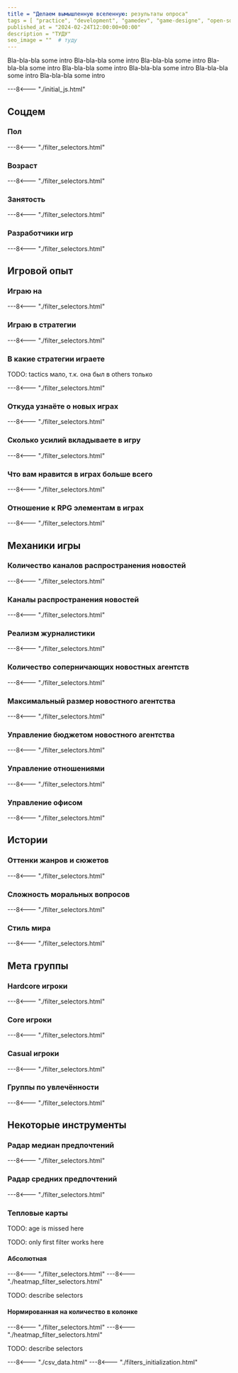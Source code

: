 ```yaml
---
title = "Делаем вымышленную вселенную: результаты опроса"
tags = [ "practice", "development", "gamedev", "game-designe", "open-source", "world-builders"]
published_at = "2024-02-24T12:00:00+00:00"
description = "ТУДУ"
seo_image = ""  # туду
---
```


<!-- TODO: image -->

<!-- TODO: intro -->
<!-- TODO: исходники вопросов в предыдущем посте -->
<!-- В целом, куча стереотипов подтверждается, можете сами посчёлкать -->
<!-- Это не всеобъемлющий очёт, только базовые закономерности, игровая площадка -->
<!-- TODO: переформулировать заголовки в более конкретные -->
<!-- TODO: перевод названий груп -->
<!-- TODO: данных откровенно мало. Их хватает, чтобы видеть общие закономерности, но смотреть глубоко не получается. -->
<!-- Казуальные группы объедены с «не интересуюсь», т.к. во второй вообще не набирается выборка, а казуальные группы малы. -->

Bla-bla-bla some intro Bla-bla-bla some intro Bla-bla-bla some intro Bla-bla-bla some intro Bla-bla-bla some intro Bla-bla-bla some intro Bla-bla-bla some intro Bla-bla-bla some intro

<!-- more -->

---8<--- "./initial_js.html"

## Соцдем

### Пол

---8<--- "./filter_selectors.html"

<div id="plot-gender"></div>

<script type="text/javascript">
function mapGender(row) {
  return row['q_gender'];
}

barPlot('plot-gender', mapGender, ['male', 'female', 'non_binary_other', 'prefer_not_to_say']);
</script>

### Возраст

---8<--- "./filter_selectors.html"

<div id="plot-age"></div>

<script type="text/javascript">
    barPlot('plot-age', groupMapper(ageGroups), groupIds(ageGroups));
</script>

### Занятость

---8<--- "./filter_selectors.html"

<div id="plot-occupation"></div>

<script type="text/javascript">

function mapOccupation(row) {
  return row['q_occupation'];
}

const occupationGroupIds = [
'employment',
'sabbatical',
'unemployed',
'student',
'volunteering'
];

barPlot('plot-occupation', mapOccupation, occupationGroupIds);
</script>

### Разработчики игр

---8<--- "./filter_selectors.html"

<div id="plot-is-game-developer"></div>

<script type="text/javascript">

function mapIsGameDev(row) {
  return row['q_is_game_developer'];
}

const isGameDeveGroupIds = [
'no',
'yes',
];

barPlot('plot-is-game-developer', mapIsGameDev, isGameDeveGroupIds);
</script>

##  Игровой опыт

### Играю на

---8<--- "./filter_selectors.html"

<div id="plot-playing-on"></div>

<script type="text/javascript">

function mapPlayingOn(row) {
    const groups = [];

    if (row['q_playing_on#consoles'] ) {
        groups.push('consoles');
    }

    if (row['q_playing_on#mobile_consoles'] ) {
        groups.push('mobile_consoles');
    }

    if (row['q_playing_on#mobile_devices'] ) {
        groups.push('mobile_devices');
    }

    if (row['q_playing_on#pc'] ) {
        groups.push('pc');
    }

    if (row['q_playing_on#tv'] ) {
        groups.push('tv');
    }

    if (row['q_playing_on#virtual_reality'] ) {
        groups.push('virtual_reality');
    }

    return groups;
}

const playingOnGroupIds = [
'pc',
'consoles',
'mobile_consoles',
'mobile_devices',
'tv',
'virtual_reality'
];

barPlot('plot-playing-on', mapPlayingOn, playingOnGroupIds);
</script>

### Играю в стратегии

---8<--- "./filter_selectors.html"

<div id="plot-play-strategies"></div>

<script type="text/javascript">
function mapPlayStrategies(row) {
    return row['q_play_strategy_games'];
}

barPlot('plot-play-strategies', mapPlayStrategies, [1, 2, 3, 4, 5, 6, 7, 8, 9, 10]);
</script>

### В какие стратегии играете

TODO: tactics мало, т.к. она был в others только

---8<--- "./filter_selectors.html"

<div id="plot-strategy-games"></div>

<script type="text/javascript">
barPlot('plot-strategy-games', groupMapper(strategyGamesGroups), groupIds(strategyGamesGroups));
</script>

### Откуда узнаёте о новых играх

---8<--- "./filter_selectors.html"

<div id="plot-know-about-games"></div>

<script type="text/javascript">
barPlot('plot-know-about-games', groupMapper(knowAboutGamesGroups), groupIds(knowAboutGamesGroups));
</script>

### Сколько усилий вкладываете в игру

---8<--- "./filter_selectors.html"

<div id="plot-playing-effort"></div>

<script type="text/javascript">
function mapPlayingEffort(row) {
    return row['q_playing_effort'];
}

barPlot('plot-playing-effort', mapPlayingEffort, [1, 2, 3, 4, 5, 6, 7, 8, 9, 10]);
</script>

### Что вам нравится в играх больше всего

---8<--- "./filter_selectors.html"

<div id="plot-like-in-games"></div>

<script type="text/javascript">
barPlot('plot-like-in-games', groupMapper(likeInGamesGroups), groupIds(likeInGamesGroups));
</script>

### Отношение к RPG элементам в играх

---8<--- "./filter_selectors.html"

<div id="plot-rpg-elements"></div>

<script type="text/javascript">

function mapRPGElements(row) {
    return row['q_rpg_elements'];
}

barPlot('plot-rpg-elements', mapRPGElements, [1, 2, 3, 4, 5, 6, 7, 8, 9, 10]);
</script>

## Механики игры

### Количество каналов распространения новостей

---8<--- "./filter_selectors.html"

<div id="plot-news-channels-essential"></div>

<script type="text/javascript">

function mapNewsChannelsEssential(row) {
    return row['q_multiple_channels_esential'];
}

barPlot('plot-news-channels-essential', mapNewsChannelsEssential, [1, 2, 3, 4, 5, 6, 7, 8, 9, 10]);
</script>

### Каналы распространения новостей

---8<--- "./filter_selectors.html"

<div id="plot-news-channels-types"></div>

<script type="text/javascript">
barPlot('plot-news-channels-types', groupMapper(newsChannelsTypes), groupIds(newsChannelsTypes));
</script>

### Реализм журналистики

---8<--- "./filter_selectors.html"

<div id="plot-journalism-realism"></div>

<script type="text/javascript">

function mapJournalismRealism(row) {
    return row['q_realistic_work'];
}

barPlot('plot-journalism-realism', mapJournalismRealism, [1, 2, 3, 4, 5, 6, 7, 8, 9, 10]);
</script>

### Количество соперничающих новостных агентств

---8<--- "./filter_selectors.html"

<div id="plot-competitors"></div>

<script type="text/javascript">

function mapCompetitors(row) {
    if (row['q_concurrent_agencies'] == null) {
        return 'N/A';
    }
    return row['q_concurrent_agencies'];
}

barPlot('plot-competitors', mapCompetitors, ['single', 'few', 'the_more_the_better', 'N/A']);
</script>

### Максимальный размер новостного агентства

---8<--- "./filter_selectors.html"

<div id="plot-maximum-size"></div>

<script type="text/javascript">

function mapMaxSize(row) {
    if (row['q_max_agency_size'] == null) {
        return 'N/A';
    }
    return row['q_max_agency_size'];
}

barPlot('plot-maximum-size', mapMaxSize, ['up_to_10', 'up_to_25', 'up_to_50', 'up_to_100', 'bureaucratic_empire', 'small_or_automanage', 'N/A']);
</script>

### Управление бюджетом новостного агентства

---8<--- "./filter_selectors.html"

<div id="plot-budget-effort"></div>

<script type="text/javascript">

function mapBudgetEffort(row) {
    return row['q_budget_effort'];
}

barPlot('plot-budget-effort', mapBudgetEffort, [1, 2, 3, 4, 5, 6, 7, 8, 9, 10]);
</script>

### Управление отношениями

---8<--- "./filter_selectors.html"

<div id="plot-relationships-effort"></div>

<script type="text/javascript">

function mapRelationshipsEffort(row) {
    return row['q_relationships_effort'];
}

barPlot('plot-relationships-effort', mapRelationshipsEffort, [1, 2, 3, 4, 5, 6, 7, 8, 9, 10]);
</script>

### Управление офисом

---8<--- "./filter_selectors.html"

<div id="plot-office-effort"></div>

<script type="text/javascript">

function mapRelationshipsEffort(row) {
    return row['q_office_effort'];
}

barPlot('plot-office-effort', mapRelationshipsEffort, [1, 2, 3, 4, 5, 6, 7, 8, 9, 10]);
</script>

## Истории

### Оттенки жанров и сюжетов

---8<--- "./filter_selectors.html"

<div id="plot-shades-of-genre"></div>

<script type="text/javascript">
barPlot('plot-shades-of-genre', groupMapper(shadesOfGenreGroups), groupIds(shadesOfGenreGroups));
</script>

### Сложность моральных вопросов

---8<--- "./filter_selectors.html"

<div id="plot-moral-complexity"></div>

<script type="text/javascript">

function mapMoralComplexity(row) {
    return row['q_morale_complexity'];
}

barPlot('plot-moral-complexity', mapMoralComplexity, [1, 2, 3, 4, 5, 6, 7, 8, 9, 10]);
</script>

### Стиль мира

---8<--- "./filter_selectors.html"

<div id="plot-world-style"></div>

<script type="text/javascript">
barPlot('plot-world-style', groupMapper(worldStyleGroups), groupIds(worldStyleGroups));
</script>

## Мета группы

### Hardcore игроки

---8<--- "./filter_selectors.html"

<div id="plot-meta-hard"></div>

<script type="text/javascript">

function mapMetaHard(row) {
    return row['m_hard'];
}

barPlot('plot-meta-hard', mapMetaHard, [0, 1, 2, 3, 4, 5, 6, 7, 8, 9, 10]);
</script>

### Core игроки

---8<--- "./filter_selectors.html"

<div id="plot-meta-core"></div>

<script type="text/javascript">

function mapMetaCore(row) {
    return row['m_core'];
}

barPlot('plot-meta-core', mapMetaCore, [0, 1, 2, 3, 4, 5, 6, 7, 8, 9, 10]);
</script>

### Casual игроки

---8<--- "./filter_selectors.html"

<div id="plot-meta-casual"></div>

<script type="text/javascript">

function mapMetaCasual(row) {
    return row['m_casual'];
}

barPlot('plot-meta-casual', mapMetaCasual, [0, 1, 2, 3, 4, 5, 6, 7, 8, 9, 10]);
</script>

### Группы по увлечённости

---8<--- "./filter_selectors.html"

<div id="plot-meta-effort"></div>

<script type="text/javascript">

function mapMetaEffort(row) {
    return row['m_effort'];
}

barPlot('plot-meta-effort', mapMetaEffort, ['casual', 'core', 'hard']);
</script>

## Некоторые инструменты

### Радар медиан предпочтений

---8<--- "./filter_selectors.html"

<div id="plot-radar-median"></div>

<script type="text/javascript">
scatterpolarPlot('plot-radar-median', 'median');
</script>

### Радар средних предпочтений

---8<--- "./filter_selectors.html"

<div id="plot-radar-average"></div>

<script type="text/javascript">
scatterpolarPlot('plot-radar-average', 'median');
</script>

### Тепловые карты

TODO: age is missed here

TODO: only first filter works here

#### Абсолютная

---8<--- "./filter_selectors.html"
---8<--- "./heatmap_filter_selectors.html"

TODO: describe selectors

<div id="plot-heatmap-absolute"></div>

#### Нормированная на количество в колонке

---8<--- "./filter_selectors.html"
---8<--- "./heatmap_filter_selectors.html"

TODO: describe selectors

<div id="plot-heatmap-norm"></div>

<script type="text/javascript">
heatmapPlot('plot-heatmap-absolute', 'absolute');
heatmapPlot('plot-heatmap-norm', 'norm');
</script>


<!-- TODO Tatget audience filter: adult, playing PC, employed -->

<!-- TODO: корреялция топовых выборов в вопросах с мультивыбором -->
<!-- TODO: adult 30-39 — странная группа, у неё предпочтения противоположны двум соседним -->
<!-- TODO: Управление отношениями сильно отилчается по полам -->
<!-- TODO: core тяготеет к городским легендам -->
<!-- TODO: hardcore тяготеет к реализму, серьёзности, мрачности -->
<!-- woman — mystery -->

<!-- Insites: effort влияет на предпочтения -->
<!-- множество каналов важны для тех, кто задрачивает и играет в стратегии много-->
<!-- реализм журналистики важен для тех, кто задрачивает и играет в стратегии много-->
<!-- размер важен для тех, кто хочет играть во много стратегий -->
<!-- Каналы распространения новостей по возрастам -->
<!-- Любители магии любят РПГ, но не любят напрягаться -->
<!-- Офис сильно коррелирует с бюджетом -->
<!-- Управлять бюджетом никто особо не любит -->
<!-- Первое большое разделение: несколько конкурентов vs много конкурентов -->
<!-- Второй большое разделение: размер агентства -->
<!-- hard/core ~ 1/2 -->

<!-- Гипотеза: аудитория упарывающихся стратегов -->
<!-- Противоречие: молоды хотят больше агентств, постаршке хотят поменьше -->

<!-- TODO: сделать несколько селекторов чисто по механикам Игра 1, Игра 2, Игра 3, etc. -->
<!-- Сделать несколько селекторов по историям -->

<!-- Шкалы -->
<!-- Некоторые шкалы может быть правильнее разбить по-другому -->
<!-- Или предложить другую общую шкалу разбиения, более детальную -->
<!-- TODO: все числовые шкалы делились на 3 группы -->
<!-- TODO: под графиками шкал рисовать ещё один график для обобщённых групп -->

<!-- Тупо посчитать корреляцию многовариантных ответов -->

<!-- footer -->

---8<--- "./csv_data.html"
---8<--- "./filters_initialization.html"
